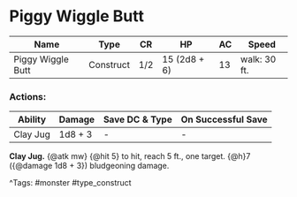 # Piggy Wiggle Butt

| Name | Type | CR | HP | AC | Speed |
|------|------|----|----|----|-------|
| Piggy Wiggle Butt | Construct | 1/2 | 15 (2d8 + 6) | 13 | walk: 30 ft. |

### Actions:

| Ability | Damage | Save DC & Type | On Successful Save |
|---------|--------|----------------|--------------------|
| Clay Jug | 1d8 + 3 | - | - |


**Clay Jug.** {@atk mw} {@hit 5} to hit, reach 5 ft., one target. {@h}7 ({@damage 1d8 + 3}) bludgeoning damage.

^Tags: #monster #type_construct
